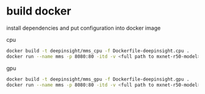 # build docker
install dependencies and put configuration into docker image

cpu
```bash
docker build -t deepinsight/mms_cpu -f Dockerfile-deepinsight.cpu .
docker run --name mms -p 8080:80 -itd -v <full path to mxnet-r50-model>:/models deepinsight/mms_cpu mxnet-model-server start --mms-config /models/mms_app_cpu.conf
```

gpu
```bash
docker build -t deepinsight/mms_gpu -f Dockerfile-deepinsight.gpu .
docker run --name mms -p 8080:80 -itd -v <full path to mxnet-r50-model>:/models deepinsight/mms_gpu mxnet-model-server start --mms-config /models/mms_app_gpu.conf
```
